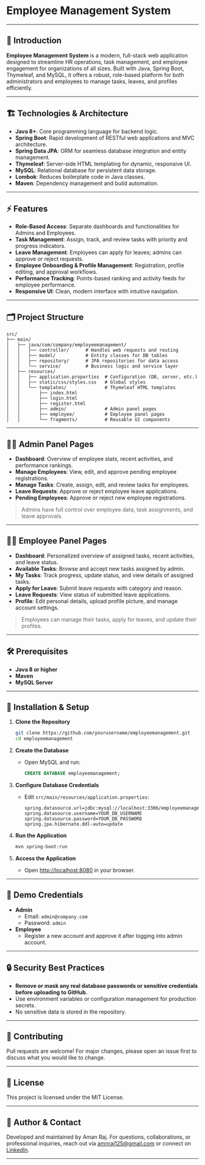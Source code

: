 # Employee Management System

---

## 🌟 Introduction

**Employee Management System** is a modern, full-stack web application designed to streamline HR operations, task management, and employee engagement for organizations of all sizes. Built with Java, Spring Boot, Thymeleaf, and MySQL, it offers a robust, role-based platform for both administrators and employees to manage tasks, leaves, and profiles efficiently.

---

## 🏗️ Technologies & Architecture

- **Java 8+**: Core programming language for backend logic.
- **Spring Boot**: Rapid development of RESTful web applications and MVC architecture.
- **Spring Data JPA**: ORM for seamless database integration and entity management.
- **Thymeleaf**: Server-side HTML templating for dynamic, responsive UI.
- **MySQL**: Relational database for persistent data storage.
- **Lombok**: Reduces boilerplate code in Java classes.
- **Maven**: Dependency management and build automation.

---

## ⚡ Features

- **Role-Based Access**: Separate dashboards and functionalities for Admins and Employees.
- **Task Management**: Assign, track, and review tasks with priority and progress indicators.
- **Leave Management**: Employees can apply for leaves; admins can approve or reject requests.
- **Employee Onboarding & Profile Management**: Registration, profile editing, and approval workflows.
- **Performance Tracking**: Points-based ranking and activity feeds for employee performance.
- **Responsive UI**: Clean, modern interface with intuitive navigation.

---

## 🗂️ Project Structure

```
src/
├── main/
│   ├── java/com/company/employeemanagement/
│   │   ├── controller/      # Handles web requests and routing
│   │   ├── model/           # Entity classes for DB tables
│   │   ├── repository/      # JPA repositories for data access
│   │   └── service/         # Business logic and service layer
│   ├── resources/
│   │   ├── application.properties  # Configuration (DB, server, etc.)
│   │   ├── static/css/styles.css   # Global styles
│   │   └── templates/              # Thymeleaf HTML templates
│   │       ├── index.html
│   │       ├── login.html
│   │       ├── register.html
│   │       ├── admin/              # Admin panel pages
│   │       ├── employee/           # Employee panel pages
│   │       └── fragments/          # Reusable UI components
```

---

## 🧑‍💼 Admin Panel Pages

- **Dashboard**: Overview of employee stats, recent activities, and performance rankings.
- **Manage Employees**: View, edit, and approve pending employee registrations.
- **Manage Tasks**: Create, assign, edit, and review tasks for employees.
- **Leave Requests**: Approve or reject employee leave applications.
- **Pending Employees**: Approve or reject new employee registrations.

> Admins have full control over employee data, task assignments, and leave approvals.

---

## 👨‍🎓 Employee Panel Pages

- **Dashboard**: Personalized overview of assigned tasks, recent activities, and leave status.
- **Available Tasks**: Browse and accept new tasks assigned by admin.
- **My Tasks**: Track progress, update status, and view details of assigned tasks.
- **Apply for Leave**: Submit leave requests with category and reason.
- **Leave Requests**: View status of submitted leave applications.
- **Profile**: Edit personal details, upload profile picture, and manage account settings.

> Employees can manage their tasks, apply for leaves, and update their profiles.

---

## 🛠️ Prerequisites

- **Java 8 or higher**
- **Maven**
- **MySQL Server**

---

## 🚀 Installation & Setup

1. **Clone the Repository**

   ```sh
   git clone https://github.com/yourusername/employeemanagement.git
   cd employeemanagement
   ```
2. **Create the Database**

   - Open MySQL and run:
     ```sql
     CREATE DATABASE employeemanagement;
     ```
3. **Configure Database Credentials**

   - Edit `src/main/resources/application.properties`:
     ```properties
     spring.datasource.url=jdbc:mysql://localhost:3306/employeemanagement
     spring.datasource.username=YOUR_DB_USERNAME
     spring.datasource.password=YOUR_DB_PASSWORD
     spring.jpa.hibernate.ddl-auto=update
     ```
4. **Run the Application**

   ```sh
   mvn spring-boot:run
   ```
5. **Access the Application**

   - Open [http://localhost:8080](http://localhost:8080) in your browser.

---

## 🔑 Demo Credentials

- **Admin**
  - Email: `admin@company.com`
  - Password: `admin`
- **Employee**
  - Register a new account and approve it after logging into admin account.

---

## 🔒 Security Best Practices

- **Remove or mask any real database passwords or sensitive credentials before uploading to GitHub.**
- Use environment variables or configuration management for production secrets.
- No sensitive data is stored in the repository.

---

## 🤝 Contributing

Pull requests are welcome! For major changes, please open an issue first to discuss what you would like to change.

---

## 📄 License

This project is licensed under the MIT License.

---

## 👤 Author & Contact

Developed and maintained by Aman Raj.
For questions, collaborations, or professional inquiries, reach out via [amnraj125@gmail.com](mailto:amnraj125@gmail.com) or connect on [LinkedIn](https://www.linkedin.com/in/aman-raj-3a3ab02b2/).

---
